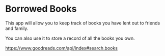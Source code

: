 # Borrowed Books

This app will allow you to keep track of books you have lent out to friends and family.

You can also use it to store a record of all the books you own.

https://www.goodreads.com/api/index#search.books
